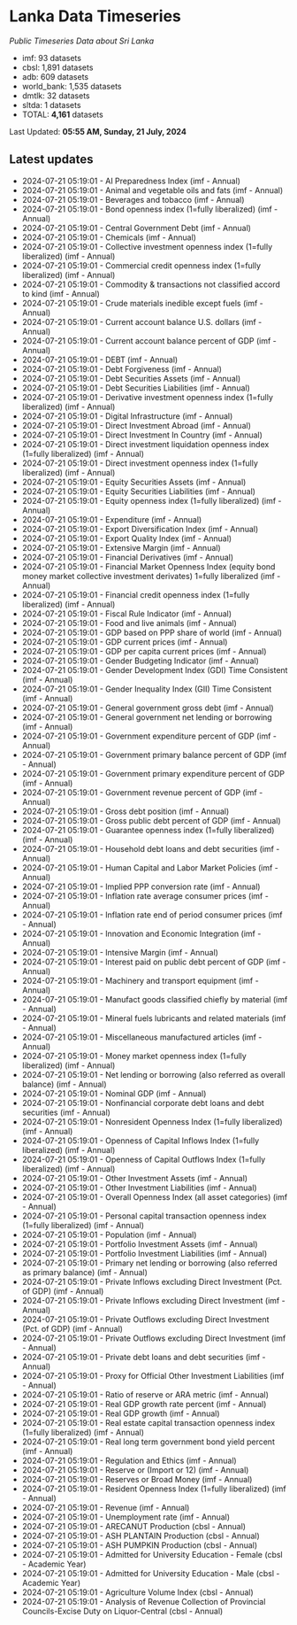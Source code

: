 # Lanka Data Timeseries
*Public Timeseries Data about Sri Lanka*

* imf: 93 datasets
* cbsl: 1,891 datasets
* adb: 609 datasets
* world_bank: 1,535 datasets
* dmtlk: 32 datasets
* sltda: 1 datasets
* TOTAL: **4,161** datasets

Last Updated: **05:55 AM, Sunday, 21 July, 2024**

## Latest updates

* 2024-07-21 05:19:01 - AI Preparedness Index (imf - Annual)
* 2024-07-21 05:19:01 - Animal and vegetable oils and fats (imf - Annual)
* 2024-07-21 05:19:01 - Beverages and tobacco (imf - Annual)
* 2024-07-21 05:19:01 - Bond openness index (1=fully liberalized) (imf - Annual)
* 2024-07-21 05:19:01 - Central Government Debt (imf - Annual)
* 2024-07-21 05:19:01 - Chemicals (imf - Annual)
* 2024-07-21 05:19:01 - Collective investment openness index (1=fully liberalized) (imf - Annual)
* 2024-07-21 05:19:01 - Commercial credit openness index (1=fully liberalized) (imf - Annual)
* 2024-07-21 05:19:01 - Commodity & transactions not classified accord to kind (imf - Annual)
* 2024-07-21 05:19:01 - Crude materials inedible except fuels (imf - Annual)
* 2024-07-21 05:19:01 - Current account balance U.S. dollars (imf - Annual)
* 2024-07-21 05:19:01 - Current account balance percent of GDP (imf - Annual)
* 2024-07-21 05:19:01 - DEBT (imf - Annual)
* 2024-07-21 05:19:01 - Debt Forgiveness (imf - Annual)
* 2024-07-21 05:19:01 - Debt Securities Assets (imf - Annual)
* 2024-07-21 05:19:01 - Debt Securities Liabilities (imf - Annual)
* 2024-07-21 05:19:01 - Derivative investment openness index (1=fully liberalized) (imf - Annual)
* 2024-07-21 05:19:01 - Digital Infrastructure (imf - Annual)
* 2024-07-21 05:19:01 - Direct Investment Abroad (imf - Annual)
* 2024-07-21 05:19:01 - Direct Investment In Country (imf - Annual)
* 2024-07-21 05:19:01 - Direct investment liquidation openness index (1=fully liberalized) (imf - Annual)
* 2024-07-21 05:19:01 - Direct investment openness index (1=fully liberalized) (imf - Annual)
* 2024-07-21 05:19:01 - Equity Securities Assets (imf - Annual)
* 2024-07-21 05:19:01 - Equity Securities Liabilities (imf - Annual)
* 2024-07-21 05:19:01 - Equity openness index (1=fully liberalized) (imf - Annual)
* 2024-07-21 05:19:01 - Expenditure (imf - Annual)
* 2024-07-21 05:19:01 - Export Diversification Index (imf - Annual)
* 2024-07-21 05:19:01 - Export Quality Index (imf - Annual)
* 2024-07-21 05:19:01 - Extensive Margin (imf - Annual)
* 2024-07-21 05:19:01 - Financial Derivatives (imf - Annual)
* 2024-07-21 05:19:01 - Financial Market Openness Index (equity bond money market collective investment derivates) 1=fully liberalized (imf - Annual)
* 2024-07-21 05:19:01 - Financial credit openness index (1=fully liberalized) (imf - Annual)
* 2024-07-21 05:19:01 - Fiscal Rule Indicator (imf - Annual)
* 2024-07-21 05:19:01 - Food and live animals (imf - Annual)
* 2024-07-21 05:19:01 - GDP based on PPP share of world (imf - Annual)
* 2024-07-21 05:19:01 - GDP current prices (imf - Annual)
* 2024-07-21 05:19:01 - GDP per capita current prices (imf - Annual)
* 2024-07-21 05:19:01 - Gender Budgeting Indicator (imf - Annual)
* 2024-07-21 05:19:01 - Gender Development Index (GDI) Time Consistent (imf - Annual)
* 2024-07-21 05:19:01 - Gender Inequality Index (GII) Time Consistent (imf - Annual)
* 2024-07-21 05:19:01 - General government gross debt (imf - Annual)
* 2024-07-21 05:19:01 - General government net lending or borrowing (imf - Annual)
* 2024-07-21 05:19:01 - Government expenditure percent of GDP (imf - Annual)
* 2024-07-21 05:19:01 - Government primary balance percent of GDP (imf - Annual)
* 2024-07-21 05:19:01 - Government primary expenditure percent of GDP (imf - Annual)
* 2024-07-21 05:19:01 - Government revenue percent of GDP (imf - Annual)
* 2024-07-21 05:19:01 - Gross debt position (imf - Annual)
* 2024-07-21 05:19:01 - Gross public debt percent of GDP (imf - Annual)
* 2024-07-21 05:19:01 - Guarantee openness index (1=fully liberalized) (imf - Annual)
* 2024-07-21 05:19:01 - Household debt loans and debt securities (imf - Annual)
* 2024-07-21 05:19:01 - Human Capital and Labor Market Policies (imf - Annual)
* 2024-07-21 05:19:01 - Implied PPP conversion rate (imf - Annual)
* 2024-07-21 05:19:01 - Inflation rate average consumer prices (imf - Annual)
* 2024-07-21 05:19:01 - Inflation rate end of period consumer prices (imf - Annual)
* 2024-07-21 05:19:01 - Innovation and Economic Integration (imf - Annual)
* 2024-07-21 05:19:01 - Intensive Margin (imf - Annual)
* 2024-07-21 05:19:01 - Interest paid on public debt percent of GDP (imf - Annual)
* 2024-07-21 05:19:01 - Machinery and transport equipment (imf - Annual)
* 2024-07-21 05:19:01 - Manufact goods classified chiefly by material (imf - Annual)
* 2024-07-21 05:19:01 - Mineral fuels lubricants and related materials (imf - Annual)
* 2024-07-21 05:19:01 - Miscellaneous manufactured articles (imf - Annual)
* 2024-07-21 05:19:01 - Money market openness index (1=fully liberalized) (imf - Annual)
* 2024-07-21 05:19:01 - Net lending or borrowing (also referred as overall balance) (imf - Annual)
* 2024-07-21 05:19:01 - Nominal GDP (imf - Annual)
* 2024-07-21 05:19:01 - Nonfinancial corporate debt loans and debt securities (imf - Annual)
* 2024-07-21 05:19:01 - Nonresident Openness Index (1=fully liberalized) (imf - Annual)
* 2024-07-21 05:19:01 - Openness of Capital Inflows Index (1=fully liberalized) (imf - Annual)
* 2024-07-21 05:19:01 - Openness of Capital Outflows Index (1=fully liberalized) (imf - Annual)
* 2024-07-21 05:19:01 - Other Investment Assets (imf - Annual)
* 2024-07-21 05:19:01 - Other Investment Liabilities (imf - Annual)
* 2024-07-21 05:19:01 - Overall Openness Index (all asset categories) (imf - Annual)
* 2024-07-21 05:19:01 - Personal capital transaction openness index (1=fully liberalized) (imf - Annual)
* 2024-07-21 05:19:01 - Population (imf - Annual)
* 2024-07-21 05:19:01 - Portfolio Investment Assets (imf - Annual)
* 2024-07-21 05:19:01 - Portfolio Investment Liabilities (imf - Annual)
* 2024-07-21 05:19:01 - Primary net lending or borrowing (also referred as primary balance) (imf - Annual)
* 2024-07-21 05:19:01 - Private Inflows excluding Direct Investment (Pct. of GDP) (imf - Annual)
* 2024-07-21 05:19:01 - Private Inflows excluding Direct Investment (imf - Annual)
* 2024-07-21 05:19:01 - Private Outflows excluding Direct Investment (Pct. of GDP) (imf - Annual)
* 2024-07-21 05:19:01 - Private Outflows excluding Direct Investment (imf - Annual)
* 2024-07-21 05:19:01 - Private debt loans and debt securities (imf - Annual)
* 2024-07-21 05:19:01 - Proxy for Official Other Investment Liabilities (imf - Annual)
* 2024-07-21 05:19:01 - Ratio of reserve or ARA metric (imf - Annual)
* 2024-07-21 05:19:01 - Real GDP growth rate percent (imf - Annual)
* 2024-07-21 05:19:01 - Real GDP growth (imf - Annual)
* 2024-07-21 05:19:01 - Real estate capital transaction openness index (1=fully liberalized) (imf - Annual)
* 2024-07-21 05:19:01 - Real long term government bond yield percent (imf - Annual)
* 2024-07-21 05:19:01 - Regulation and Ethics (imf - Annual)
* 2024-07-21 05:19:01 - Reserve or (Import or 12) (imf - Annual)
* 2024-07-21 05:19:01 - Reserves or Broad Money (imf - Annual)
* 2024-07-21 05:19:01 - Resident Openness Index (1=fully liberalized) (imf - Annual)
* 2024-07-21 05:19:01 - Revenue (imf - Annual)
* 2024-07-21 05:19:01 - Unemployment rate (imf - Annual)
* 2024-07-21 05:19:01 - ARECANUT Production (cbsl - Annual)
* 2024-07-21 05:19:01 - ASH PLANTAIN Production (cbsl - Annual)
* 2024-07-21 05:19:01 - ASH PUMPKIN Production (cbsl - Annual)
* 2024-07-21 05:19:01 - Admitted for University Education - Female (cbsl - Academic Year)
* 2024-07-21 05:19:01 - Admitted for University Education - Male (cbsl - Academic Year)
* 2024-07-21 05:19:01 - Agriculture Volume Index (cbsl - Annual)
* 2024-07-21 05:19:01 - Analysis of Revenue Collection of Provincial Councils-Excise Duty on Liquor-Central (cbsl - Annual)